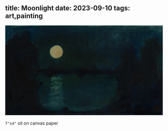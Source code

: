 title: Moonlight
date: 2023-09-10
tags: art,painting
---
![Moonlight](moon.jpeg)

`7"x4"` oil on canvas paper

